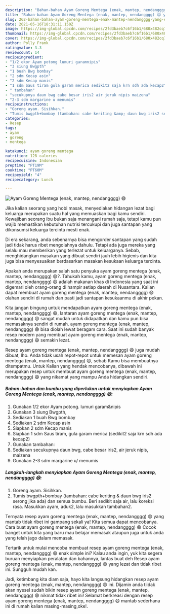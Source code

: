 ```yaml
---
description: "Bahan-bahan Ayam Goreng Mentega (enak, mantep, nendangggg) 😄 yang enak Untuk Jualan"
title: "Bahan-bahan Ayam Goreng Mentega (enak, mantep, nendangggg) 😄 yang enak Untuk Jualan"
slug: 262-bahan-bahan-ayam-goreng-mentega-enak-mantep-nendangggg-yang-enak-untuk-jualan
date: 2021-05-16T18:31:11.150Z
image: https://img-global.cpcdn.com/recipes/2fd3baeb7c6f16b1/680x482cq70/ayam-goreng-mentega-enak-mantep-nendangggg-😄-foto-resep-utama.jpg
thumbnail: https://img-global.cpcdn.com/recipes/2fd3baeb7c6f16b1/680x482cq70/ayam-goreng-mentega-enak-mantep-nendangggg-😄-foto-resep-utama.jpg
cover: https://img-global.cpcdn.com/recipes/2fd3baeb7c6f16b1/680x482cq70/ayam-goreng-mentega-enak-mantep-nendangggg-😄-foto-resep-utama.jpg
author: Polly Frank
ratingvalue: 3.3
reviewcount: 14
recipeingredient:
- "1/2 ekor Ayam potong lumuri garamnipis"
- "3 siung Bwgpth"
- "1 buah Bwg bombay"
- "2 sdm Kecap asin"
- "2 sdm Kecap manis"
- "1 sdm Saus tiram gula garam merica sedikit2 saja krn sdh ada kecap2"
- " tambahan"
- "secukupnya daun bwg cabe besar iris2 air jeruk nipis maizena"
- "2-3 sdm margarine u menumis"
recipeinstructions:
- "Goreng ayam. Sisihkan."
- "Tumis bwgpth+bombay (tambahan: cabe keriting &amp; daun bwg iris2 serong jika ada) dan semua bumbu. Beri sedikit saja air, lalu koreksi rasa. Masukkan ayam, aduk2, lalu masukkan tambahan2."
categories:
- Resep
tags:
- ayam
- goreng
- mentega

katakunci: ayam goreng mentega 
nutrition: 128 calories
recipecuisine: Indonesian
preptime: "PT19M"
cooktime: "PT60M"
recipeyield: "4"
recipecategory: Lunch

---
```



![Ayam Goreng Mentega (enak, mantep, nendangggg) 😄](https://img-global.cpcdn.com/recipes/2fd3baeb7c6f16b1/680x482cq70/ayam-goreng-mentega-enak-mantep-nendangggg-😄-foto-resep-utama.jpg)

Jika kalian seorang yang hobi masak, menyediakan hidangan lezat bagi keluarga merupakan suatu hal yang memuaskan bagi kamu sendiri. Kewajiban seorang ibu bukan saja menangani rumah saja, tetapi kamu pun wajib memastikan kebutuhan nutrisi tercukupi dan juga santapan yang dikonsumsi keluarga tercinta mesti enak.

Di era  sekarang, anda sebenarnya bisa mengorder santapan yang sudah jadi tidak harus ribet mengolahnya dahulu. Tetapi ada juga mereka yang selalu mau memberikan yang terlezat untuk keluarganya. Sebab, menghidangkan masakan yang dibuat sendiri jauh lebih higienis dan kita juga bisa menyesuaikan berdasarkan masakan kesukaan keluarga tercinta. 



Apakah anda merupakan salah satu penyuka ayam goreng mentega (enak, mantep, nendangggg) 😄?. Tahukah kamu, ayam goreng mentega (enak, mantep, nendangggg) 😄 adalah makanan khas di Indonesia yang saat ini digemari oleh orang-orang di hampir setiap daerah di Nusantara. Kalian dapat membuat ayam goreng mentega (enak, mantep, nendangggg) 😄 olahan sendiri di rumah dan pasti jadi santapan kesukaanmu di akhir pekan.

Kita jangan bingung untuk mendapatkan ayam goreng mentega (enak, mantep, nendangggg) 😄, lantaran ayam goreng mentega (enak, mantep, nendangggg) 😄 sangat mudah untuk didapatkan dan kamu pun bisa memasaknya sendiri di rumah. ayam goreng mentega (enak, mantep, nendangggg) 😄 bisa diolah lewat beragam cara. Saat ini sudah banyak resep modern yang membuat ayam goreng mentega (enak, mantep, nendangggg) 😄 semakin lezat.

Resep ayam goreng mentega (enak, mantep, nendangggg) 😄 juga mudah dibuat, lho. Anda tidak usah repot-repot untuk memesan ayam goreng mentega (enak, mantep, nendangggg) 😄, sebab Kamu bisa membuatnya ditempatmu. Untuk Kalian yang hendak mencobanya, dibawah ini merupakan resep untuk membuat ayam goreng mentega (enak, mantep, nendangggg) 😄 yang nikamat yang mampu Anda hidangkan sendiri.

<!--inarticleads1-->

##### Bahan-bahan dan bumbu yang diperlukan untuk menyiapkan Ayam Goreng Mentega (enak, mantep, nendangggg) 😄:

1. Gunakan 1/2 ekor Ayam potong. lumuri garam&amp;nipis
1. Gunakan 3 siung Bwgpth,
1. Sediakan 1 buah Bwg bombay
1. Sediakan 2 sdm Kecap asin
1. Siapkan 2 sdm Kecap manis
1. Siapkan 1 sdm Saus tiram, gula garam merica (sedikit2 saja krn sdh ada kecap2)
1. Gunakan  tambahan:
1. Sediakan secukupnya daun bwg, cabe besar iris2, air jeruk nipis, maizena
1. Gunakan 2-3 sdm margarine u/ menumis




<!--inarticleads2-->

##### Langkah-langkah menyiapkan Ayam Goreng Mentega (enak, mantep, nendangggg) 😄:

1. Goreng ayam. Sisihkan.
1. Tumis bwgpth+bombay (tambahan: cabe keriting &amp; daun bwg iris2 serong jika ada) dan semua bumbu. Beri sedikit saja air, lalu koreksi rasa. Masukkan ayam, aduk2, lalu masukkan tambahan2.




Ternyata resep ayam goreng mentega (enak, mantep, nendangggg) 😄 yang mantab tidak ribet ini gampang sekali ya! Kita semua dapat mencobanya. Cara buat ayam goreng mentega (enak, mantep, nendangggg) 😄 Cocok banget untuk kita yang baru mau belajar memasak ataupun juga untuk anda yang telah jago dalam memasak.

Tertarik untuk mulai mencoba membuat resep ayam goreng mentega (enak, mantep, nendangggg) 😄 enak simple ini? Kalau anda ingin, yuk kita segera buruan menyiapkan peralatan dan bahannya, lantas buat deh Resep ayam goreng mentega (enak, mantep, nendangggg) 😄 yang lezat dan tidak ribet ini. Sungguh mudah kan. 

Jadi, ketimbang kita diam saja, hayo kita langsung hidangkan resep ayam goreng mentega (enak, mantep, nendangggg) 😄 ini. Dijamin anda tiidak akan nyesel sudah bikin resep ayam goreng mentega (enak, mantep, nendangggg) 😄 nikmat tidak ribet ini! Selamat berkreasi dengan resep ayam goreng mentega (enak, mantep, nendangggg) 😄 mantab sederhana ini di rumah kalian masing-masing,oke!.

